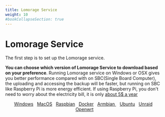 ```yaml
---
title: Lomorage Service
weight: 10
#bookCollapseSection: true
---
```


# Lomorage Service

The first step is to set up the Lomorage service.

**You can choose which version of Lomorage Service to download based on your preference**. Running Lomorage service on Windows or OSX gives you better performance compared with on SBC(Single Board Computer), the uploading and accessing the backup will be faster, but running on SBC like Raspberry Pi is more energy efficient. If using Raspberry Pi, you don't need to worry about the electricity bill, it is only [about 5$ a year](https://raspberrypi.stackexchange.com/questions/5033/how-much-energy-does-the-raspberry-pi-consume-in-a-day)

<p align="center">
<a href="/docs/Installation/lomorage-service/installation-win/" title="Install Lomorage service on Windows" class="badge windows">Windows</a>
&nbsp;
<a href="/docs/Installation/lomorage-service/installation-osx/" title="Install Lomorage service on MacOS" class="badge osx">MacOS</a>
&nbsp;
<a href="/docs/Installation/lomorage-service/installation-pi/" title="Install Lomorage service on Raspberry Pi" class="badge raspberrypi">Raspbian</a>
&nbsp;
<a href="/docs/Installation/lomorage-service/installation-docker/" title="Install Lomorage service using Docker" class="badge docker">Docker</a>
&nbsp;
<a href="/docs/Installation/lomorage-service/installation-armbian/" title="Install Lomorage service on Armbian" class="badge armbian">Armbian&nbsp;</a>
&nbsp;
<a href="/docs/Installation/lomorage-service/installation-ubuntu/" title="Install Lomorage service on Ubuntu" class="badge ubuntu">Ubuntu</a>
&nbsp;
<a href="/docs/Installation/lomorage-service/installation-unraid/" title="Install Lomorage service on Unraid" class="badge unraid">Unraid</a>
&nbsp;
<a href="/docs/Installation/lomorage-service/installation-openwrt/" title="Install Lomorage service on OpenWRT" class="badge openwrt">Openwrt</a>
</p>
